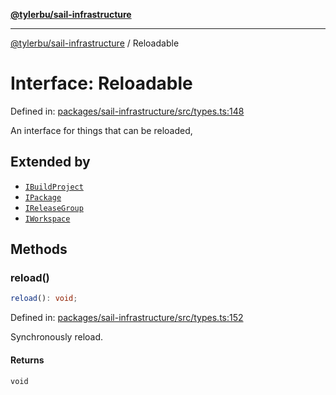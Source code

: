 [**@tylerbu/sail-infrastructure**](../README.md)

***

[@tylerbu/sail-infrastructure](../README.md) / Reloadable

# Interface: Reloadable

Defined in: [packages/sail-infrastructure/src/types.ts:148](https://github.com/tylerbutler/tools-monorepo/blob/main/packages/sail-infrastructure/src/types.ts#L148)

An interface for things that can be reloaded,

## Extended by

- [`IBuildProject`](IBuildProject.md)
- [`IPackage`](IPackage.md)
- [`IReleaseGroup`](IReleaseGroup.md)
- [`IWorkspace`](IWorkspace.md)

## Methods

### reload()

```ts
reload(): void;
```

Defined in: [packages/sail-infrastructure/src/types.ts:152](https://github.com/tylerbutler/tools-monorepo/blob/main/packages/sail-infrastructure/src/types.ts#L152)

Synchronously reload.

#### Returns

`void`
